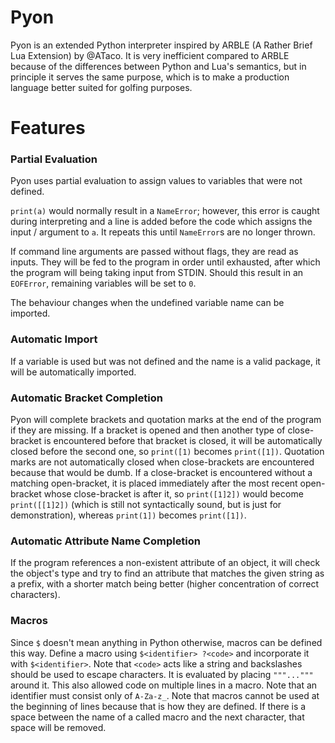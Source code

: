 # Pyon
Pyon is an extended Python interpreter inspired by ARBLE (A Rather Brief Lua Extension) by @ATaco. It is very inefficient compared to ARBLE because of the differences between Python and Lua's semantics, but in principle it serves the same purpose, which is to make a production language better suited for golfing purposes.

# Features

### Partial Evaluation

Pyon uses partial evaluation to assign values to variables that were not defined.

`print(a)` would normally result in a `NameError`; however, this error is caught during interpreting and a line is added before the code which assigns the input / argument to `a`. It repeats this until `NameError`s are no longer thrown.

If command line arguments are passed without flags, they are read as inputs. They will be fed to the program in order until exhausted, after which the program will being taking input from STDIN. Should this result in an `EOFError`, remaining variables will be set to `0`.

The behaviour changes when the undefined variable name can be imported.

### Automatic Import

If a variable is used but was not defined and the name is a valid package, it will be automatically imported.

### Automatic Bracket Completion

Pyon will complete brackets and quotation marks at the end of the program if they are missing. If a bracket is opened and then another type of close-bracket is encountered before that bracket is closed, it will be automatically closed before the second one, so `print([1)` becomes `print([1])`. Quotation marks are not automatically closed when close-brackets are encountered because that would be dumb. If a close-bracket is encountered without a matching open-bracket, it is placed immediately after the most recent open-bracket whose close-bracket is after it, so `print([1]2])` would become `print([[1]2])` (which is still not syntactically sound, but is just for demonstration), whereas `print(1])` becomes `print([1])`.

### Automatic Attribute Name Completion

If the program references a non-existent attribute of an object, it will check the object's type and try to find an attribute that matches the given string as a prefix, with a shorter match being better (higher concentration of correct characters).

### Macros

Since `$` doesn't mean anything in Python otherwise, macros can be defined this way. Define a macro using `$<identifier> ?<code>` and incorporate it with `$<identifier>`. Note that `<code>` acts like a string and backslashes should be used to escape characters. It is evaluated by placing `"""..."""` around it. This also allowed code on multiple lines in a macro. Note that an identifier must consist only of `A-Za-z_`. Note that macros cannot be used at the beginning of lines because that is how they are defined. If there is a space between the name of a called macro and the next character, that space will be removed.
